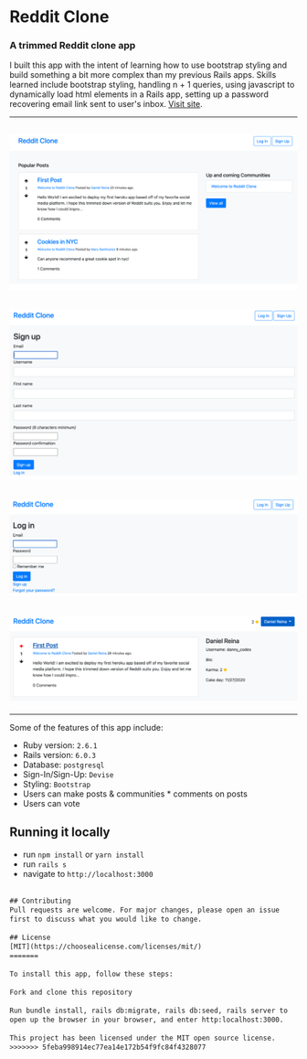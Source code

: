 # Reddit Clone
### A trimmed Reddit clone app

I built this app with the intent of learning how to use bootstrap styling and build something a bit more complex than my previous Rails apps. Skills learned include bootstrap styling, handling n + 1 queries, using javascript to dynamically load html elements in a Rails app, setting up a password recovering email link sent to user's inbox. [Visit site](https://reddit-clone-danny.herokuapp.com/).

---
![Reddit Clone Home](https://github.com/dannyflatiron/reddit-clone/blob/master/public/home.png?raw=true)
---
![Reddit Clone Sign-Up](https://github.com/dannyflatiron/reddit-clone/blob/master/public/sign_up.png?raw=true)
---
![Reddit Clone Login](https://github.com/dannyflatiron/reddit-clone/blob/master/public/login.png?raw=true)
---
![Reddit Clone Profile Page](https://github.com/dannyflatiron/reddit-clone/blob/master/public/profile_page.png?raw=true)
---


---

Some of the features of this app include:

* Ruby version: `2.6.1`
* Rails version: `6.0.3`
* Database: `postgresql`
* Sign-In/Sign-Up: `Devise`
* Styling: `Bootstrap`
* Users can make posts & communities * comments on posts
* Users can vote 

## Running it locally
- run `npm install` or `yarn install`
- run `rails s`
- navigate to `http://localhost:3000`
```

## Contributing
Pull requests are welcome. For major changes, please open an issue first to discuss what you would like to change.

## License
[MIT](https://choosealicense.com/licenses/mit/)
=======
 
To install this app, follow these steps:

Fork and clone this repository

Run bundle install, rails db:migrate, rails db:seed, rails server to open up the browser in your browser, and enter http:localhost:3000.

This project has been licensed under the MIT open source license.
>>>>>>> 5feba998914ec77ea14e172b54f9fc84f4328077
